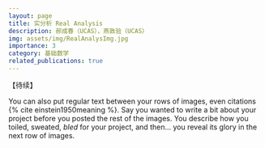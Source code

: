```yaml
---
layout: page
title: 实分析 Real Analysis
description: 郝成春（UCAS），燕敦验（UCAS）
img: assets/img/RealAnalysImg.jpg
importance: 3
category: 基础数学
related_publications: true
---
```


【待续】

You can also put regular text between your rows of images, even citations {% cite einstein1950meaning %}.
Say you wanted to write a bit about your project before you posted the rest of the images.
You describe how you toiled, sweated, _bled_ for your project, and then... you reveal its glory in the next row of images.
